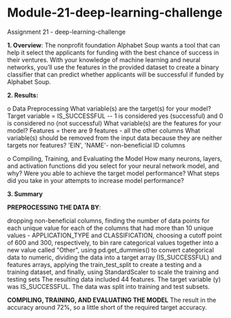 # Module-21-deep-learning-challenge
Assignment 21 - deep-learning-challenge

**1. Overview**: The nonprofit foundation Alphabet Soup wants a tool that can help it select the applicants for funding with the best chance of success in their ventures. With your knowledge of machine learning and neural networks, you’ll use the features in the provided dataset to create a binary classifier that can predict whether applicants will be successful if funded by Alphabet Soup.

**2. Results:**

o	Data Preprocessing
What variable(s) are the target(s) for your model? Target variable = IS_SUCCESSFUL -- 1 is considered yes (successful) and 0 is considered no (not successful)
What variable(s) are the features for your model? Features = there are 9 features - all the other columns
What variable(s) should be removed from the input data because they are neither targets nor features? 'EIN', 'NAME'- non-beneficial ID columns

o	Compiling, Training, and Evaluating the Model
How many neurons, layers, and activation functions did you select for your neural network model, and why?
Were you able to achieve the target model performance?
What steps did you take in your attempts to increase model performance?

**3. Summary**

**PREPROCESSING THE DATA BY**:

dropping non-beneficial columns,
finding the number of data points for each unique value for each of the columns that had more than 10 unique values - APPLICATION_TYPE and CLASSIFICATION,
choosing a cutoff point of 600 and 300, respectively, to bin rare categorical values together into a new value called "Other",
using pd.get_dummies() to convert categorical data to numeric,
dividing the data into a target array (IS_SUCCESSFUL) and features arrays,
applying the train_test_split to create a testing and a training dataset,
and finally, using StandardScaler to scale the training and testing sets
The resulting data included 44 features. The target variable (y) was IS_SUCCESSFUL. The data was split into training and test subsets.

**COMPILING, TRAINING, AND EVALUATING THE MODEL**
The result in the accuracy around 72%, so a little short of the required target accuracy.
